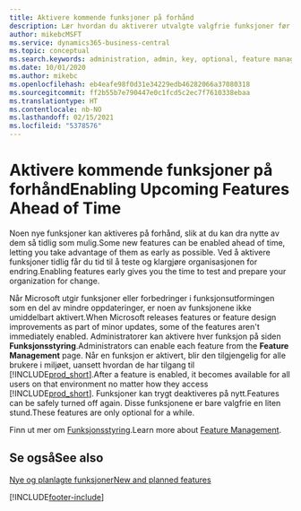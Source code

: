 ```yaml
---
title: Aktivere kommende funksjoner på forhånd
description: Lær hvordan du aktiverer utvalgte valgfrie funksjoner før de blir obligatoriske.
author: mikebcMSFT
ms.service: dynamics365-business-central
ms.topic: conceptual
ms.search.keywords: administration, admin, key, optional, feature management, early access, preview
ms.date: 10/01/2020
ms.author: mikebc
ms.openlocfilehash: eb4eafe98f0d31e34229edb46282066a37080318
ms.sourcegitcommit: ff2b55b7e790447e0c1fcd5c2ec7f7610338ebaa
ms.translationtype: HT
ms.contentlocale: nb-NO
ms.lasthandoff: 02/15/2021
ms.locfileid: "5378576"
---
```

# <a name="enabling-upcoming-features-ahead-of-time"></a><span data-ttu-id="f923f-103">Aktivere kommende funksjoner på forhånd</span><span class="sxs-lookup"><span data-stu-id="f923f-103">Enabling Upcoming Features Ahead of Time</span></span>

<span data-ttu-id="f923f-104">Noen nye funksjoner kan aktiveres på forhånd, slik at du kan dra nytte av dem så tidlig som mulig.</span><span class="sxs-lookup"><span data-stu-id="f923f-104">Some new features can be enabled ahead of time, letting you take advantage of them as early as possible.</span></span> <span data-ttu-id="f923f-105">Ved å aktivere funksjoner tidlig får du tid til å teste og klargjøre organisasjonen for endring.</span><span class="sxs-lookup"><span data-stu-id="f923f-105">Enabling features early gives you the time to test and prepare your organization for change.</span></span>

<span data-ttu-id="f923f-106">Når Microsoft utgir funksjoner eller forbedringer i funksjonsutformingen som en del av mindre oppdateringer, er noen av funksjonene ikke umiddelbart aktivert.</span><span class="sxs-lookup"><span data-stu-id="f923f-106">When Microsoft releases features or feature design improvements as part of minor updates, some of the features aren't immediately enabled.</span></span> <span data-ttu-id="f923f-107">Administratorer kan aktivere hver funksjon på siden **Funksjonsstyring**.</span><span class="sxs-lookup"><span data-stu-id="f923f-107">Administrators can enable each feature from the **Feature Management** page.</span></span> <span data-ttu-id="f923f-108">Når en funksjon er aktivert, blir den tilgjengelig for alle brukere i miljøet, uansett hvordan de har tilgang til [!INCLUDE[prod_short](includes/prod_short.md)].</span><span class="sxs-lookup"><span data-stu-id="f923f-108">After a feature is enabled, it becomes available for all users on that environment no matter how they access [!INCLUDE[prod_short](includes/prod_short.md)].</span></span> <span data-ttu-id="f923f-109">Funksjoner kan trygt deaktiveres på nytt.</span><span class="sxs-lookup"><span data-stu-id="f923f-109">Features can be safely turned off again.</span></span> <span data-ttu-id="f923f-110">Disse funksjonene er bare valgfrie en liten stund.</span><span class="sxs-lookup"><span data-stu-id="f923f-110">These features are only optional for a while.</span></span>

<span data-ttu-id="f923f-111">Finn ut mer om [Funksjonsstyring](/dynamics365/business-central/dev-itpro/administration/feature-management).</span><span class="sxs-lookup"><span data-stu-id="f923f-111">Learn more about [Feature Management](/dynamics365/business-central/dev-itpro/administration/feature-management).</span></span>  

## <a name="see-also"></a><span data-ttu-id="f923f-112">Se også</span><span class="sxs-lookup"><span data-stu-id="f923f-112">See also</span></span>

[<span data-ttu-id="f923f-113">Nye og planlagte funksjoner</span><span class="sxs-lookup"><span data-stu-id="f923f-113">New and planned features</span></span>](https://aka.ms/Dynamics365ReleasePlan)  


[!INCLUDE[footer-include](includes/footer-banner.md)]